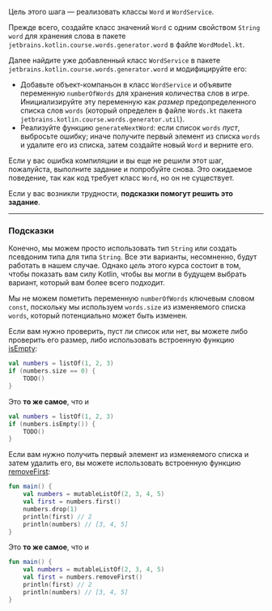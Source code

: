 Цель этого шага — реализовать классы `Word` и `WordService`.

Прежде всего, создайте класс значений `Word` с одним свойством `String` `word` для хранения слова в пакете `jetbrains.kotlin.course.words.generator.word` в файле `WordModel.kt`.

Далее найдите уже добавленный класс `WordService` в пакете `jetbrains.kotlin.course.words.generator.word` и модифицируйте его:
- Добавьте объект-компаньон в класс `WordService` и объявите переменную `numberOfWords` для хранения количества слов в игре. Инициализируйте эту переменную как _размер_ предопределенного списка слов `words` (который определен в файле `Words.kt` пакета `jetbrains.kotlin.course.words.generator.util`).
- Реализуйте функцию `generateNextWord`: если список `words` _пуст_, выбросьте ошибку; иначе получите первый элемент из списка `words` и удалите его из списка, затем создайте новый `Word` и верните его.

<div class="hint" title="Нажмите на меня, если нажали Проверить и нашли ошибку компиляции">

Если у вас ошибка компиляции и вы еще не решили этот шаг, пожалуйста, выполните задание и попробуйте снова. Это ожидаемое поведение, так как код требует класс `Word`, но он не существует.
</div>

Если у вас возникли трудности, **подсказки помогут решить это задание**.

----

### Подсказки

<div class="hint" title="Нажмите на меня, чтобы узнать, почему мы используем класс значений">

Конечно, мы можем просто использовать тип `String` или создать псевдоним типа для типа `String`. Все эти варианты, несомненно, будут работать в нашем случае. Однако _цель_ этого курса состоит в том, чтобы показать вам силу Kotlin, чтобы вы могли в будущем выбрать вариант, который вам более всего подходит.
</div>

<div class="hint" title="Нажмите на меня, чтобы узнать, почему numberOfWords не является константным значением">

Мы не можем пометить переменную `numberOfWords` ключевым словом `const`, поскольку мы используем `words.size` из изменяемого списка `words`, который потенциально может быть изменен.
</div>

<div class="hint" title="Нажмите на меня, чтобы узнать о встроенной функции `isEmpty`">

Если вам нужно проверить, пуст ли список или нет, вы можете либо проверить его размер, либо использовать встроенную функцию [isEmpty](https://kotlinlang.org/api/latest/jvm/stdlib/kotlin.collections/is-empty.html):

  ```kotlin
  val numbers = listOf(1, 2, 3)
  if (numbers.size == 0) {
      TODO()
  }
  ```
Это **то же самое**, что и

  ```kotlin
  val numbers = listOf(1, 2, 3)
  if (numbers.isEmpty()) {
      TODO()
  }
  ```
</div>

<div class="hint" title="Нажмите на меня, чтобы узнать о встроенной функции `removeFirst`">

Если вам нужно получить первый элемент из изменяемого списка и затем удалить его, вы можете использовать встроенную функцию [removeFirst](https://kotlinlang.org/api/latest/jvm/stdlib/kotlin.collections/remove-first.html):

```kotlin
fun main() {
    val numbers = mutableListOf(2, 3, 4, 5)
    val first = numbers.first()
    numbers.drop(1)
    println(first) // 2
    println(numbers) // [3, 4, 5]
}
```
Это **то же самое**, что и

```kotlin
fun main() {
    val numbers = mutableListOf(2, 3, 4, 5)
    val first = numbers.removeFirst()
    println(first) // 2
    println(numbers) // [3, 4, 5]
}
```
</div>